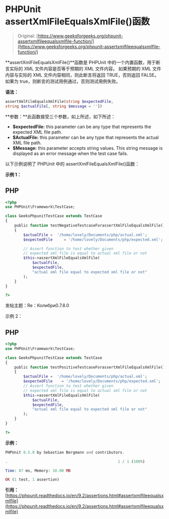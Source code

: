 # PHPUnit assertXmlFileEqualsXmlFile()函数

> Original: [https://www.geeksforgeeks.org/phpunit-assertxmlfileequalsxmlfile-function/](https://www.geeksforgeeks.org/phpunit-assertxmlfileequalsxmlfile-function/)

**assertXmlFileEqualsXmlFile()**函数是 PHPUnit 中的一个内置函数，用于断言实际的 XML 文件内容是否等于预期的 XML 文件内容。 如果预期的 XML 文件内容与实际的 XML 文件内容相同，则此断言将返回 TRUE，否则返回 FALSE。 如果为 true，则断言的测试用例通过，否则测试用例失败。

**语法：**

```php
assertXmlFileEqualsXmlFile(string $expectedFile, 
string $actualFile[, string $message = ''])

```

**参数：**此函数接受三个参数，如上所述，如下所述：

*   **$expectedFile:** this parameter can be any type that represents the expected XML file path.
*   **$ActualFile:** this parameter can be any type that represents the actual XML file path.
*   **$Message:** this parameter accepts string values. This string message is displayed as an error message when the test case fails.

以下示例说明了 PHPUnit 中的 assertXmlFileEqualsXmlFile()函数：

**示例 1：**

## PHP

```php
<?php 
use PHPUnit\Framework\TestCase; 

class GeeksPhpunitTestCase extends TestCase 
{ 
    public function testNegativeTestcaseForassertXmlFileEqualsXmlFile()
    { 
        $actualFile =  '/home/lovely/Documents/php/actual.xml';
        $expectedFile     = '/home/lovely/Documents/php/expected.xml'; 

        // Assert function to test whether given 
        // expected xml file is equal to actual xml file or not
        $this->assertXmlFileEqualsXmlFile(
            $actualFile,
            $expectedFile, 
            "actual xml file equal to expected xml file or not"
        ); 
    } 
} 

?> 
```

发帖主题：Re：Колибри0.7.8.0

示例 2：

## PHP

```php
<?php 
use PHPUnit\Framework\TestCase; 

class GeeksPhpunitTestCase extends TestCase 
{ 
    public function testPositiveTestcaseForassertXmlFileEqualsXmlFile()
    { 
        $actualFile =  '/home/lovely/Documents/php/actual.xml';
        $expectedFile    = '/home/lovely/Documents/php/expected.xml'; 
        // Assert function to test whether given 
        // expected xml file is equal to actual xml file or not
        $this->assertXmlFileEqualsXmlFile(
            $actualFile,
            $expectedFile, 
            "actual xml file equal to expected xml file or not"
        ); 
    } 
} 

?> 
```

**示例：**

```php
PHPUnit 8.5.8 by Sebastian Bergmann and contributors.

.                                                 1 / 1 (100%)

Time: 87 ms, Memory: 10.00 MB

OK (1 test, 1 assertion)

```

**引用：**[https://phpunit.readthedocs.io/en/9.2/assertions.html#assertxmlfileequalsxmlfile](https://phpunit.readthedocs.io/en/9.2/assertions.html#assertxmlfileequalsxmlfile)